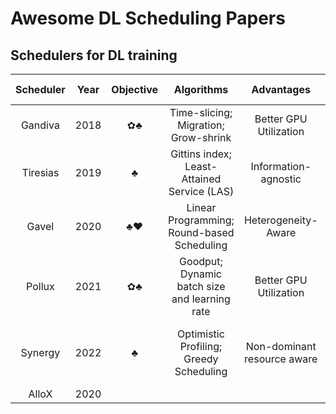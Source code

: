 # Awesome DL Scheduling Papers

## Schedulers for DL training

| Scheduler | Year | Objective |                   Algorithms                  |          Advantages         |                  Limitations                 | Heterogenous | Elastic | AutoML | Experimental Scale |                  Source Code                 |
|:---------:|:----:|:---------:|:---------------------------------------------:|:---------------------------:|:--------------------------------------------:|:------------:|:-------:|:------:|:------------------:|:--------------------------------------------:|
|  Gandiva  | 2018 |     ✿♣    |     Time-slicing; Migration;   Grow-shrink    |    Better GPU Utilization   |              Framework intrusive             |       -      |    ✔    |    ✔   |          L         |                       -                      |
|  Tiresias | 2019 |     ♣     |  Gittins index;  Least-Attained Service (LAS) |     Information-agnostic    |                       ?                      |       -      |    -    |    -   |          M         |   [Link](https://github.com/SymbioticLab/Tiresias)   |
|   Gavel   | 2020 |     ♣♥    |  Linear Programming; Round-based   Scheduling |     Heterogeneity-Aware     |     Time-consuming and scale   limitation    |       ✔      |    -    |    -   |          M         | [Link](https://github.com/stanford-futuredata/gavel) |
|   Pollux  | 2021 |     ✿♣    | Goodput; Dynamic batch size and learning rate |    Better GPU Utilization   |             Influence to accurcy             |       -      |    ✔    |    ✔   |          L         |       [Link](https://github.com/petuum/adaptdl)      |
|  Synergy  | 2022 |     ♣     |   Optimistic Profiling; Greedy   Scheduling   | Non-dominant resource aware | Less benefit if CPU/Mem are not   bottleneck |       -      |    -    |    -   |          M         |                       -                      |
|   AlloX   | 2020 |           |                                               |                             |                                              |      ✔*      |         |        |                    |                                              |